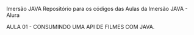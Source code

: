 Imersão JAVA 
Repositório para os códigos das Aulas da Imersão JAVA - Alura

AULA 01 - CONSUMINDO UMA API DE FILMES COM JAVA.

